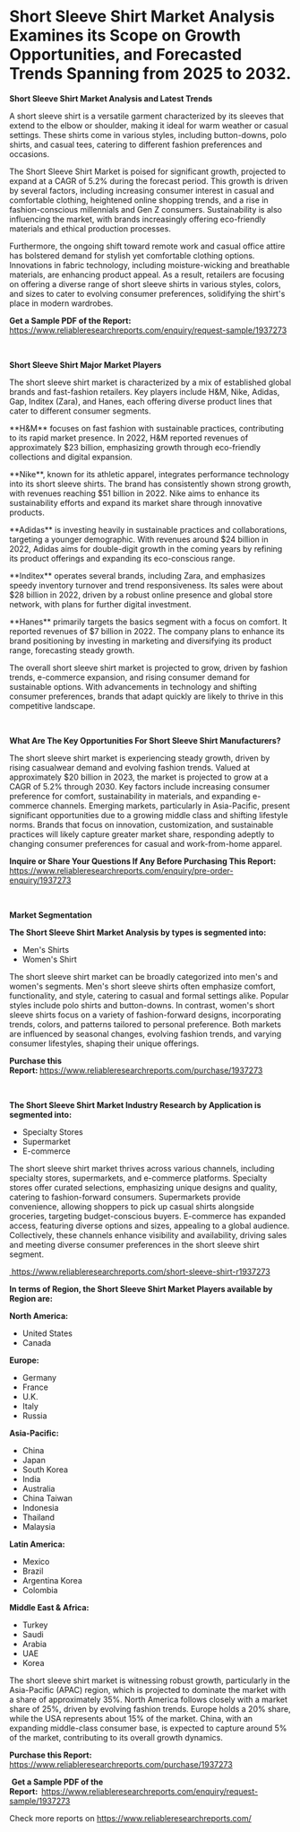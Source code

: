 <p><h1>Short Sleeve Shirt Market Analysis Examines its Scope on Growth Opportunities, and Forecasted Trends Spanning from 2025 to 2032.</h1></p><p><strong>Short Sleeve Shirt Market Analysis and Latest Trends</strong></p>
<p><p>A short sleeve shirt is a versatile garment characterized by its sleeves that extend to the elbow or shoulder, making it ideal for warm weather or casual settings. These shirts come in various styles, including button-downs, polo shirts, and casual tees, catering to different fashion preferences and occasions.</p><p>The Short Sleeve Shirt Market is poised for significant growth, projected to expand at a CAGR of 5.2% during the forecast period. This growth is driven by several factors, including increasing consumer interest in casual and comfortable clothing, heightened online shopping trends, and a rise in fashion-conscious millennials and Gen Z consumers. Sustainability is also influencing the market, with brands increasingly offering eco-friendly materials and ethical production processes.</p><p>Furthermore, the ongoing shift toward remote work and casual office attire has bolstered demand for stylish yet comfortable clothing options. Innovations in fabric technology, including moisture-wicking and breathable materials, are enhancing product appeal. As a result, retailers are focusing on offering a diverse range of short sleeve shirts in various styles, colors, and sizes to cater to evolving consumer preferences, solidifying the shirt's place in modern wardrobes.</p></p>
<p><strong>Get a Sample PDF of the Report:&nbsp;</strong> <a href="https://www.reliableresearchreports.com/enquiry/request-sample/1937273?utm_campaign=3022&utm_medium=2&utm_source=Github&utm_content=ia&utm_term=05042025&utm_id=short-sleeve-shirt">https://www.reliableresearchreports.com/enquiry/request-sample/1937273</a></p>
<p>&nbsp;</p>
<p><strong>Short Sleeve Shirt Major Market Players</strong></p>
<p><p>The short sleeve shirt market is characterized by a mix of established global brands and fast-fashion retailers. Key players include H&M, Nike, Adidas, Gap, Inditex (Zara), and Hanes, each offering diverse product lines that cater to different consumer segments.</p><p>**H&M** focuses on fast fashion with sustainable practices, contributing to its rapid market presence. In 2022, H&M reported revenues of approximately $23 billion, emphasizing growth through eco-friendly collections and digital expansion.</p><p>**Nike**, known for its athletic apparel, integrates performance technology into its short sleeve shirts. The brand has consistently shown strong growth, with revenues reaching $51 billion in 2022. Nike aims to enhance its sustainability efforts and expand its market share through innovative products.</p><p>**Adidas** is investing heavily in sustainable practices and collaborations, targeting a younger demographic. With revenues around $24 billion in 2022, Adidas aims for double-digit growth in the coming years by refining its product offerings and expanding its eco-conscious range.</p><p>**Inditex** operates several brands, including Zara, and emphasizes speedy inventory turnover and trend responsiveness. Its sales were about $28 billion in 2022, driven by a robust online presence and global store network, with plans for further digital investment.</p><p>**Hanes** primarily targets the basics segment with a focus on comfort. It reported revenues of $7 billion in 2022. The company plans to enhance its brand positioning by investing in marketing and diversifying its product range, forecasting steady growth.</p><p>The overall short sleeve shirt market is projected to grow, driven by fashion trends, e-commerce expansion, and rising consumer demand for sustainable options. With advancements in technology and shifting consumer preferences, brands that adapt quickly are likely to thrive in this competitive landscape.</p></p>
<p>&nbsp;</p>
<p><strong>What Are The Key Opportunities For Short Sleeve Shirt Manufacturers?</strong></p>
<p><p>The short sleeve shirt market is experiencing steady growth, driven by rising casualwear demand and evolving fashion trends. Valued at approximately $20 billion in 2023, the market is projected to grow at a CAGR of 5.2% through 2030. Key factors include increasing consumer preference for comfort, sustainability in materials, and expanding e-commerce channels. Emerging markets, particularly in Asia-Pacific, present significant opportunities due to a growing middle class and shifting lifestyle norms. Brands that focus on innovation, customization, and sustainable practices will likely capture greater market share, responding adeptly to changing consumer preferences for casual and work-from-home apparel.</p></p>
<p><strong>Inquire or Share Your Questions If Any Before Purchasing This Report:</strong> <a href="https://www.reliableresearchreports.com/enquiry/pre-order-enquiry/1937273?utm_campaign=3022&utm_medium=2&utm_source=Github&utm_content=ia&utm_term=05042025&utm_id=short-sleeve-shirt">https://www.reliableresearchreports.com/enquiry/pre-order-enquiry/1937273</a></p>
<p>&nbsp;</p>
<p><strong>Market Segmentation</strong></p>
<p><strong>The Short Sleeve Shirt Market Analysis by types is segmented into:</strong></p>
<p><ul><li>Men's Shirts</li><li>Women's Shirt</li></ul></p>
<p><p>The short sleeve shirt market can be broadly categorized into men's and women's segments. Men's short sleeve shirts often emphasize comfort, functionality, and style, catering to casual and formal settings alike. Popular styles include polo shirts and button-downs. In contrast, women's short sleeve shirts focus on a variety of fashion-forward designs, incorporating trends, colors, and patterns tailored to personal preference. Both markets are influenced by seasonal changes, evolving fashion trends, and varying consumer lifestyles, shaping their unique offerings.</p></p>
<p><strong>Purchase this Report:&nbsp;</strong><a href="https://www.reliableresearchreports.com/purchase/1937273?utm_campaign=3022&utm_medium=2&utm_source=Github&utm_content=ia&utm_term=05042025&utm_id=short-sleeve-shirt">https://www.reliableresearchreports.com/purchase/1937273</a></p>
<p>&nbsp;</p>
<p><strong>The Short Sleeve Shirt Market Industry Research by Application is segmented into:</strong></p>
<p><ul><li>Specialty Stores</li><li>Supermarket</li><li>E-commerce</li></ul></p>
<p><p>The short sleeve shirt market thrives across various channels, including specialty stores, supermarkets, and e-commerce platforms. Specialty stores offer curated selections, emphasizing unique designs and quality, catering to fashion-forward consumers. Supermarkets provide convenience, allowing shoppers to pick up casual shirts alongside groceries, targeting budget-conscious buyers. E-commerce has expanded access, featuring diverse options and sizes, appealing to a global audience. Collectively, these channels enhance visibility and availability, driving sales and meeting diverse consumer preferences in the short sleeve shirt segment.</p></p>
<p><a href="https://www.reliableresearchreports.com/short-sleeve-shirt-r1937273?utm_campaign=3022&utm_medium=2&utm_source=Github&utm_content=ia&utm_term=05042025&utm_id=short-sleeve-shirt">&nbsp;https://www.reliableresearchreports.com/short-sleeve-shirt-r1937273</a></p>
<p><strong>In terms of Region, the Short Sleeve Shirt Market Players available by Region are:</strong></p>
<p>
    <p> <strong> North America: </strong>
        <ul>
            <li>United States</li>
            <li>Canada</li>
        </ul>
        </p> 
    <p> <strong> Europe: </strong>
        <ul>
            <li>Germany</li>
            <li>France</li>
            <li>U.K.</li>
            <li>Italy</li>
            <li>Russia</li>
        </ul>
        </p> 
    <p> <strong> Asia-Pacific: </strong>
        <ul>
            <li>China</li>
            <li>Japan</li>
            <li>South Korea</li>
            <li>India</li>
            <li>Australia</li>
            <li>China Taiwan</li>
            <li>Indonesia</li>
            <li>Thailand</li>
            <li>Malaysia</li>
        </ul>
        </p> 
    <p> <strong> Latin America: </strong>
        <ul>
            <li>Mexico</li>
            <li>Brazil</li>
            <li>Argentina Korea</li>
            <li>Colombia</li>
        </ul>
        </p> 
    <p> <strong> Middle East & Africa: </strong>
        <ul>
            <li>Turkey</li>
            <li>Saudi</li>
            <li>Arabia</li>
            <li>UAE</li>
            <li>Korea</li>
        </ul>
    </p>
    </p>
<p><p>The short sleeve shirt market is witnessing robust growth, particularly in the Asia-Pacific (APAC) region, which is projected to dominate the market with a share of approximately 35%. North America follows closely with a market share of 25%, driven by evolving fashion trends. Europe holds a 20% share, while the USA represents about 15% of the market. China, with an expanding middle-class consumer base, is expected to capture around 5% of the market, contributing to its overall growth dynamics.</p></p>
<p><strong>Purchase this Report: </strong><a href="https://www.reliableresearchreports.com/purchase/1937273?utm_campaign=3022&utm_medium=2&utm_source=Github&utm_content=ia&utm_term=05042025&utm_id=short-sleeve-shirt">https://www.reliableresearchreports.com/purchase/1937273</a></p>
<p>&nbsp;<strong>Get a Sample PDF of the Report:&nbsp;&nbsp;</strong><a href="https://www.reliableresearchreports.com/enquiry/request-sample/1937273?utm_campaign=3022&utm_medium=2&utm_source=Github&utm_content=ia&utm_term=05042025&utm_id=short-sleeve-shirt">https://www.reliableresearchreports.com/enquiry/request-sample/1937273</a></p>
<p><strong></strong></p>
<p>Check more reports on <a href="https://www.reliableresearchreports.com/?utm_campaign=3022&utm_medium=2&utm_source=Github&utm_content=ia&utm_term=05042025&utm_id=short-sleeve-shirt">https://www.reliableresearchreports.com/</a></p>